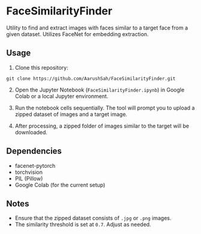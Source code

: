 # FaceSimilarityFinder

Utility to find and extract images with faces similar to a target face from a given dataset. Utilizes FaceNet for embedding extraction.

## Usage

1. Clone this repository:
```
git clone https://github.com/AarushSah/FaceSimilarityFinder.git
```

2. Open the Jupyter Notebook (`FaceSimilarityFinder.ipynb`) in Google Colab or a local Jupyter environment.

3. Run the notebook cells sequentially. The tool will prompt you to upload a zipped dataset of images and a target image.

4. After processing, a zipped folder of images similar to the target will be downloaded.

## Dependencies

- facenet-pytorch
- torchvision
- PIL (Pillow)
- Google Colab (for the current setup)

## Notes

- Ensure that the zipped dataset consists of `.jpg` or `.png` images.
- The similarity threshold is set at `0.7`. Adjust as needed.
